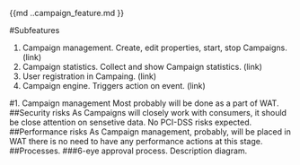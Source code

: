 
{{md  ..campaign_feature.md }}

#Subfeatures
1. Campaign management. Create, edit properties, start, stop Campaigns. (link)
2. Campaign statistics. Collect and show Campaign statistics. (link)
3. User registration in Campaing. (link)
4. Campaign engine. Triggers action on event. (link)

#1. Campaign management
Most probably will be done as a part of WAT.
##Security risks
As Campaigns will closely work with consumers, it should be close attention on sensetive data.
No PCI-DSS risks expected.
##Performance risks
As Campaign management, probably, will be placed in WAT there is no need to have any performance actions at this stage.
##Processes.
###6-eye approval process. Description diagram.

